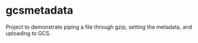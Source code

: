 # gcsmetadata
Project to demonstrate piping a file through gzip, setting the metadata, and uploading to GCS.
